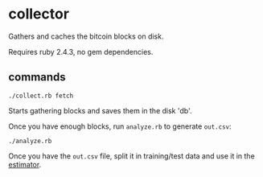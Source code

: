 # collector

Gathers and caches the bitcoin blocks on disk.

Requires ruby 2.4.3, no gem dependencies.

## commands

```
./collect.rb fetch
```

Starts gathering blocks and saves them in the disk 'db'.

Once you have enough blocks, run `analyze.rb` to generate `out.csv`:

```
./analyze.rb
```

Once you have the `out.csv` file, split it in training/test data and use it
in the [estimator](/estimator/README.md).
